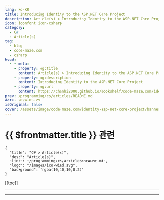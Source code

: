 ```yaml
---
lang: ko-KR
title: Introducing Identity to the ASP.NET Core Project
description: Article(s) > Introducing Identity to the ASP.NET Core Project
icon: iconfont icon-csharp
category: 
  - C#
  - Article(s)
tag: 
  - blog
  - code-maze.com
  - csharp
head:  
  - - meta:
    - property: og:title
      content: Article(s) > Introducing Identity to the ASP.NET Core Project
    - property: og:description
      content: Introducing Identity to the ASP.NET Core Project
    - property: og:url
      content: https://chanhi2000.github.io/bookshelf/code-maze.com/identity-asp-net-core-project.html
prev: /programming/cs/articles/README.md
date: 2024-05-29
isOriginal: false
cover: /assets/image/code-maze.com/identity-asp-net-core-project/banner.png
---
```


# {{ $frontmatter.title }} 관련

```component VPCard
{
  "title": "C# > Article(s)",
  "desc": "Article(s)",
  "link": "/programming/cs/articles/README.md",
  "logo": "/images/ico-wind.svg",
  "background": "rgba(10,10,10,0.2)"
}
```

[[toc]]

---

<SiteInfo
  name="Introducing Identity to the ASP.NET Core Project"
  desc="In this article, we are going to learn how to integrate the ASP.NET Core Identity library in our existing project and add additional tables and columns."
  url="https://code-maze.com/identity-asp-net-core-project/"
  logo="/assets/image/code-maze.com/favicon.png"
  preview="/assets/image/code-maze.com/identity-asp-net-core-project/banner.png"/>

<!-- TODO: 작성 -->

---

<TagLinks />
